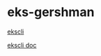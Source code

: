 # eks-gershman

[ekscli](https://github.com/weaveworks/eksctl)

[ekscli doc](https://eksctl.io/usage/creating-and-managing-clusters/)
